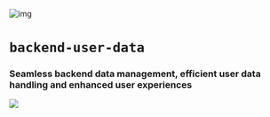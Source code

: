 ![img](https://assets.imaginablefutures.com/media/images/ALX_Logo.max-200x150.png)
# `backend-user-data`
### Seamless backend data management, efficient user data handling and enhanced user experiences
![](https://www.routerfreak.com/wp-content/uploads/data-storage-1024x768.jpg)